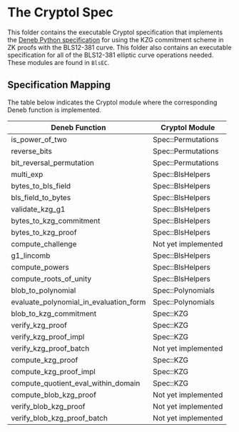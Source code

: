 # The Cryptol Spec

This folder contains the executable Cryptol specification that implements the [Deneb Python specification](https://github.com/ethereum/consensus-specs/blob/dev/specs/deneb/polynomial-commitments.md) for using the KZG commitment scheme in ZK proofs with the BLS12-381 curve.
This folder also contains an executable specification for all of the BLS12-381 elliptic curve
operations needed. These modules are found in `BlsEC`.

## Specification Mapping

The table below indicates the Cryptol module where the corresponding Deneb function is implemented.

| Deneb Function     | Cryptol Module      |
|--------------------|---------------------|
| is_power_of_two    | Spec::Permutations  |
| reverse_bits       | Spec::Permutations  |
| bit_reversal_permutation | Spec::Permutations |
| multi_exp          | Spec::BlsHelpers    |
| bytes_to_bls_field | Spec::BlsHelpers    |
| bls_field_to_bytes | Spec::BlsHelpers    |
| validate_kzg_g1    | Spec::BlsHelpers    |
| bytes_to_kzg_commitment | Spec::BlsHelpers |
| bytes_to_kzg_proof | Spec::BlsHelpers    |
| compute_challenge  | Not yet implemented |
| g1_lincomb         | Spec::BlsHelpers    |
| compute_powers     | Spec::BlsHelpers    |
| compute_roots_of_unity | Spec::BlsHelpers |
| blob_to_polynomial | Spec::Polynomials   |
| evaluate_polynomial_in_evaluation_form   | Spec::Polynomials |
| blob_to_kzg_commitment | Spec::KZG       |
| verify_kzg_proof       | Spec::KZG       |
| verify_kzg_proof_impl  | Spec::KZG       |
| verify_kzg_proof_batch | Not yet implemented |
| compute_kzg_proof      | Spec::KZG       |
| compute_kzg_proof_impl | Spec::KZG       |
| compute_quotient_eval_within_domain | Spec::KZG |
| compute_blob_kzg_proof | Not yet implemented |
| verify_blob_kzg_proof  | Not yet implemented |
| verify_blob_kzg_proof_batch |Not yet implemented |
